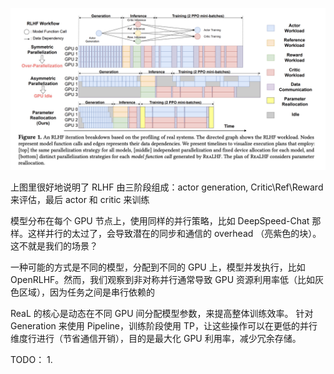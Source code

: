 ![](imgs/rlhf-iteration-breakdown.png)

上图里很好地说明了 RLHF 由三阶段组成：actor generation, Critic\Ref\Reward 来评估，最后 actor 和 critic 来训练

模型分布在每个 GPU 节点上，使用同样的并行策略，比如 DeepSpeed-Chat 那样。这样并行的太过了，会导致潜在的同步和通信的 overhead （亮紫色的块）。这不就是我们的场景？

一种可能的方式是不同的模型，分配到不同的 GPU 上，模型并发执行，比如 OpenRLHF。然而，我们观察到非对称并行通常导致 GPU 资源利用率低（比如灰色区域），因为任务之间是串行依赖的

ReaL 的核心是动态在不同 GPU 间分配模型参数，来提高整体训练效率。
针对 Generation 来使用 Pipeline，训练阶段使用 TP，让这些操作可以在更低的并行维度行进行（节省通信开销），目的是最大化 GPU 利用率，减少冗余存储。

TODO：
1. 




